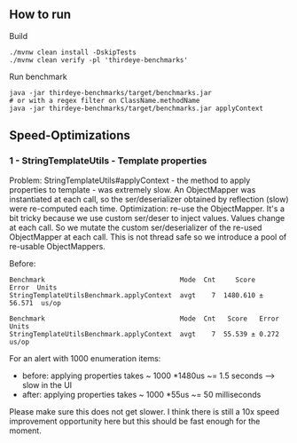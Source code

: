 ## How to run
Build 
```
./mvnw clean install -DskipTests
./mvnw clean verify -pl 'thirdeye-benchmarks'
```

Run benchmark
```
java -jar thirdeye-benchmarks/target/benchmarks.jar
# or with a regex filter on ClassName.methodName
java -jar thirdeye-benchmarks/target/benchmarks.jar applyContext 
```

## Speed-Optimizations
### 1 - StringTemplateUtils - Template properties
Problem: StringTemplateUtils#applyContext - the method to apply properties to template - was extremely slow.
An ObjectMapper was instantiated at each call, so the ser/deserializer obtained by reflection (slow) were re-computed each time.
Optimization: re-use the ObjectMapper. It's a bit tricky because we use custom ser/deser to inject values. Values change at each call. 
So we mutate the custom ser/deserializer of the re-used ObjectMapper at each call. This is not thread safe so we introduce a pool of re-usable ObjectMappers. 

Before:
```
Benchmark                                  Mode  Cnt     Score    Error  Units
StringTemplateUtilsBenchmark.applyContext  avgt    7  1480.610 ± 56.571  us/op
```

```
Benchmark                                  Mode  Cnt   Score   Error  Units
StringTemplateUtilsBenchmark.applyContext  avgt    7  55.539 ± 0.272  us/op
```

For an alert with 1000 enumeration items:
 - before: applying properties takes ~ 1000 *1480us ~= 1.5 seconds --> slow in the UI 
 - after: applying properties takes ~ 1000 *55us ~= 50 milliseconds

Please make sure this does not get slower.
I think there is still a 10x speed improvement opportunity here but this should be fast enough for the moment.
